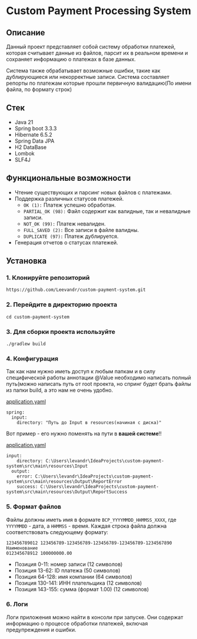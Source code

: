 # Custom Payment Processing System

## Описание

Данный проект представляет собой систему обработки платежей, которая считывает данные из файлов,
парсит их в реальном времени и сохраняет информацию о платежах в базе данных.

Система также обрабатывает возможные ошибки, такие как дублирующиеся или некорректные записи.
Система составляет репорты по платежам которые прошли первичную валидацию(По имени файла, по формату строк)


## Стек

* Java 21
* Spring boot 3.3.3
* Hibernate 6.5.2
* Spring Data JPA
* H2 DataBase
* Lombok
* SLF4J

## Функциональные возможности

* Чтение существующих и парсинг новых файлов с платежами.
* Поддержка различных статусов платежей.
  *  `OK (1):` Платеж успешно обработан.
  *  `PARTIAL_OK (98):` Файл содержит как валидные, так и невалидные записи.
  *  `NOT_OK (99):` Платеж невалиден.
  *  `FULL_SAVED (2):` Все записи в файле валидны.
  *  `DUPLICATE (97):` Платеж дублируется.
* Генерация отчетов о статусах платежей.

## Установка

### 1. Клонируйте репозиторий
```https://github.com/Leevandr/custom-payment-system.git```
### 2. Перейдите в директорию проекта
```cd custom-payment-system```
### 3. Для сборки проекта используйте
```./gradlew build```
### 4. Конфигурация
Так как нам нужно иметь доступ к любым папкам и в силу специфической работы аннотации @Value
необходимо написать полный путь(можно написать путь от root проекта, но спринг будет брать файлы из папки build,
а это нам не очень удобно.

[application.yaml](src%2Fmain%2Fresources%2Fapplication.yaml)
```
spring:
  input:
    directory: "Путь до Input в resources(начиная с диска)"
```

Вот пример - его нужно поменять на пути в **вашей системе**!!

[application.yaml](src%2Fmain%2Fresources%2Fapplication.yaml)
```
input:
    directory: C:\Users\levandr\IdeaProjects\custom-payment-system\src\main\resources\Input
  output:
    error: C:\Users\levandr\IdeaProjects\custom-payment-system\src\main\resources\Output\ReportError
    success: C:\Users\levandr\IdeaProjects\custom-payment-system\src\main\resources\Output\ReportSuccess
```

### 5. Формат файлов

Файлы должны иметь имя в формате `BCP_YYYYMMDD_HHMMSS_XXXX`, где `YYYYMMDD` - дата, а `HHMMSS` - время.
Каждая строка файла должна соответствовать следующему формату:

```
123456789012 123456789-123456789-123456789-123456789-1234567890 Наименование                                                     012345678912 100000000.00
```
* Позиция 0-11: номер записи (12 символов)
* Позиция 13-62: ID платежа (50 символов)
* Позиция 64-128: имя компании (64 символов)
* Позиция 130-141: ИНН плательщика (12 символов)
* Позиция 143-155: сумма (формат 1.00) (12 символов)

### 6. Логи
Логи приложения можно найти в консоли при запуске. Они содержат информацию о процессе обработки платежей, включая предупреждения и ошибки.



